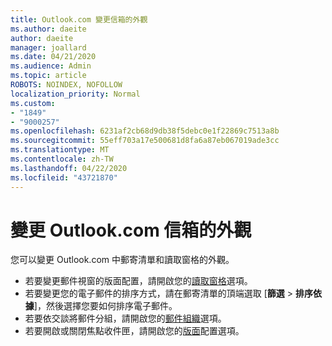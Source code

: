 ```yaml
---
title: Outlook.com 變更信箱的外觀
ms.author: daeite
author: daeite
manager: joallard
ms.date: 04/21/2020
ms.audience: Admin
ms.topic: article
ROBOTS: NOINDEX, NOFOLLOW
localization_priority: Normal
ms.custom:
- "1849"
- "9000257"
ms.openlocfilehash: 6231af2cb68d9db38f5debc0e1f22869c7513a8b
ms.sourcegitcommit: 55eff703a17e500681d8fa6a87eb067019ade3cc
ms.translationtype: MT
ms.contentlocale: zh-TW
ms.lasthandoff: 04/22/2020
ms.locfileid: "43721870"
---
```

# <a name="change-the-look-of-your-outlookcom-mailbox"></a>變更 Outlook.com 信箱的外觀

您可以變更 Outlook.com 中郵寄清單和讀取窗格的外觀。

- 若要變更郵件視窗的版面配置，請開啟您的[讀取窗格](https://outlook.live.com/mail/options/mail/layout/readingPane)選項。
- 若要變更您的電子郵件的排序方式，請在郵寄清單的頂端選取 [**篩選** > **排序依據**]，然後選擇您要如何排序電子郵件。
- 若要依交談將郵件分組，請開啟您的[郵件組織](https://outlook.live.com/mail/options/mail/layout/conversations)選項。
- 若要開啟或關閉焦點收件匣，請開啟您的[版面](https://outlook.live.com/mail/options/mail/layout/focused)配置選項。